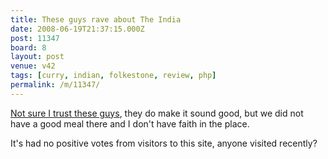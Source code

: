 ```yaml
---
title: These guys rave about The India
date: 2008-06-19T21:37:15.000Z
post: 11347
board: 8
layout: post
venue: v42
tags: [curry, indian, folkestone, review, php]
permalink: /m/11347/
---
```

<a href="http://www.themobilefoodguide.com/select/info4387.php">Not sure I trust these guys</a>, they do make it sound good, but we did not have a good meal there and I don't have faith in the place.

It's had no positive votes from visitors to this site, anyone visited recently?
